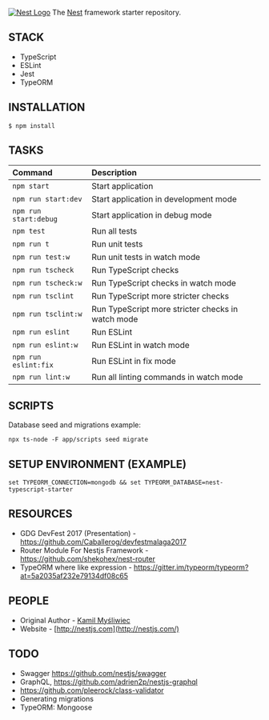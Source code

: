 [![Nest Logo](http://kamilmysliwiec.com/public/nest-logo.png)](http://nestjs.com/)
The [Nest](https://github.com/unlight/nest-typescript-starter) framework starter repository. 

STACK
---
* TypeScript
* ESLint
* Jest
* TypeORM

INSTALLATION
---
```
$ npm install
```

TASKS
---
| Command                | Description                                       |
|:-----------------------|:--------------------------------------------------|
| `npm start`            | Start application                                 |
| `npm run start:dev`    | Start application in development mode             |
| `npm run start:debug`  | Start application in debug mode                   |
| `npm test`             | Run all tests                                     |
| `npm run t`            | Run unit tests                                    |
| `npm run test:w`       | Run unit tests in watch mode                      |
| `npm run tscheck`      | Run TypeScript checks                             |
| `npm run tscheck:w`    | Run TypeScript checks in watch mode               |
| `npm run tsclint`      | Run TypeScript more stricter checks               |
| `npm run tsclint:w`    | Run TypeScript more stricter checks in watch mode |
| `npm run eslint`       | Run ESLint                                        |
| `npm run eslint:w`     | Run ESLint in watch mode                          |
| `npm run eslint:fix`   | Run ESLint in fix mode                            |
| `npm run lint:w`       | Run all linting commands in watch mode            |


SCRIPTS
---
Database seed and migrations example:
```
npx ts-node -F app/scripts seed migrate
```

SETUP ENVIRONMENT (EXAMPLE)
---
```
set TYPEORM_CONNECTION=mongodb && set TYPEORM_DATABASE=nest-typescript-starter
```

RESOURCES
---
* GDG DevFest 2017 (Presentation) - https://github.com/Caballerog/devfestmalaga2017
* Router Module For Nestjs Framework - https://github.com/shekohex/nest-router
* TypeORM where like expression - https://gitter.im/typeorm/typeorm?at=5a2035af232e79134df08c65

PEOPLE
---
- Original Author - [Kamil Myśliwiec](http://kamilmysliwiec.com)
- Website - [http://nestjs.com](http://nestjs.com/)

TODO
---
* Swagger https://github.com/nestjs/swagger
* GraphQL, https://github.com/adrien2p/nestjs-graphql
* https://github.com/pleerock/class-validator
* Generating migrations
* TypeORM: Mongoose
